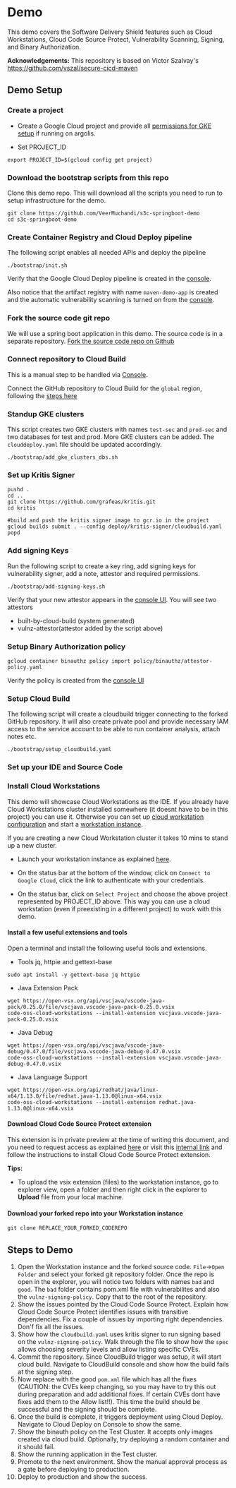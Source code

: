 # Demo

This demo covers the Software Delivery Shield features such as Cloud Workstations, Cloud Code Source Protect, Vulnerability Scanning, Signing, and Binary Authorization.

**Acknowledgements:** This repository is based on Victor Szalvay's https://github.com/vszal/secure-cicd-maven

## Demo Setup
### Create a project
* Create a Google Cloud project and provide all [permissions for GKE setup](https://raw.githubusercontent.com/slsa-demo/tkn-binauth/main/arg_k8s_perms.sh?token=GHSAT0AAAAAABPJH2IFVGFOEYWPGGN6IVFOY57FFAA) if running on argolis. 

* Set PROJECT_ID
```
export PROJECT_ID=$(gcloud config get project)
```

### Download the bootstrap scripts from this repo

Clone this demo repo. This will download all the scripts you need to run to setup infrastructure for the demo.

```
git clone https://github.com/VeerMuchandi/s3c-springboot-demo
cd s3c-springboot-demo
```

### Create Container Registry and Cloud Deploy pipeline
The following script enables all needed APIs and deploy the pipeline

```
./bootstrap/init.sh
```
Verify that the Google Cloud Deploy pipeline is created in the [console](https://console.cloud.google.com/deploy/delivery-pipelines).

Also notice that the artifact registry with name `maven-demo-app` is created and the automatic vulnerability scanning is turned on from the [console](https://console.cloud.google.com/artifacts).

### Fork the source code git repo
We will use a spring boot application in this demo. The source code is in a separate repository. [Fork the source code repo on Github](https://github.com/VeerMuchandi/sbcrudapp)



### Connect repository to Cloud Build 
This is a manual step to be handled via [Console](https://console.cloud.google.com/cloud-build). 

Connect the GitHub repository to Cloud Build for the `global` region, following the [steps here](https://cloud.google.com/build/docs/automating-builds/github/connect-repo-github)

### Standup GKE clusters

This script creates two GKE clusters with names `test-sec` and `prod-sec` and two databases for test and prod. More GKE clusters can be added. The `clouddeploy.yaml` file should be updated accordingly.

```
./bootstrap/add_gke_clusters_dbs.sh
```

### Set up Kritis Signer

```
pushd .
cd ..
git clone https://github.com/grafeas/kritis.git
cd kritis

#build and push the kritis signer image to gcr.io in the project
gcloud builds submit . --config deploy/kritis-signer/cloudbuild.yaml
popd
```

### Add signing Keys

Run the following script to create a key ring, add signing keys for vulnerability signer, add a note, attestor and required permissions.

```
./bootstrap/add-signing-keys.sh
```

Verify that your new attestor appears in the [console UI](https://console.cloud.google.com/security/binary-authorization/attestors). You will see two attestors

* built-by-cloud-build (system generated)
* vulnz-attestor(attestor added by the script above)

### Setup Binary Authorization policy

```
gcloud container binauthz policy import policy/binauthz/attestor-policy.yaml
```
Verify the policy is created from the [console UI](https://console.cloud.google.com/security/binary-authorization/policy)

### Setup Cloud Build

The following script will create a cloudbuild trigger connecting to the forked GitHub repository. It will also create private pool and provide necessary IAM access to the service account to be able to run container analysis, attach notes etc.

```
./bootstrap/setup_cloudbuild.yaml
```
### Set up your IDE and Source Code

### Install Cloud Workstations

This demo will showcase Cloud Workstations as the IDE. If you already have Cloud Workstations cluster installed somewhere (it doesnt have to be in this project) you can use it. Otherwise you can set up [cloud workstation configuration](https://cloud.google.com/workstations/docs/create-configuration) and start a [workstation instance](https://cloud.google.com/workstations/docs/create-workstation). 

If you are creating a new Cloud Workstation cluster it takes 10 mins to stand up a new cluster.

* Launch your workstation instance as explained [here](https://cloud.google.com/workstations/docs/create-workstation#launch_your_workstation).

* On the status bar at the bottom of the window, click on `Connect to Google Cloud`, click the link to authenticate with your credentials. 

* On the status bar, click on `Select Project` and choose the above project represented by PROJECT_ID above. This way you can use a cloud workstation (even if preexisting in a different project) to work with this demo.   

#### Install a few useful extensions and tools

Open a terminal and install the following useful tools and extensions.

* Tools jq, httpie and gettext-base
```
sudo apt install -y gettext-base jq httpie
```
* Java Extension Pack
```
wget https://open-vsx.org/api/vscjava/vscode-java-pack/0.25.0/file/vscjava.vscode-java-pack-0.25.0.vsix
code-oss-cloud-workstations --install-extension vscjava.vscode-java-pack-0.25.0.vsix
```
* Java Debug
```
wget https://open-vsx.org/api/vscjava/vscode-java-debug/0.47.0/file/vscjava.vscode-java-debug-0.47.0.vsix
code-oss-cloud-workstations --install-extension vscjava.vscode-java-debug-0.47.0.vsix
```
* Java Language Support
```
wget https://open-vsx.org/api/redhat/java/linux-x64/1.13.0/file/redhat.java-1.13.0@linux-x64.vsix
code-oss-cloud-workstations --install-extension redhat.java-1.13.0@linux-x64.vsix
```
#### Download Cloud Code Source Protect extension

This extension is in private preview at the time of writing this document, and you need to request access as explained [here](https://cloud.google.com/software-supply-chain-security/docs/safeguard-source#:~:text=Cloud%20Code%20source%20protect%20(Preview)&text=Cloud%20Code%20source%20protect%20gives,they%20work%20in%20their%20IDEs) or visit this [internal link](go/cc-s3c-ext) and follow the instructions to install Cloud Code Source Protect extension.

**Tips:** 
* To upload the vsix extension (files) to the workstation instance, go to explorer view, open a folder and then right click in the explorer to **Upload** file from your local machine.

#### Download your forked repo into your Workstation instance

```
git clone REPLACE_YOUR_FORKED_CODEREPO
```

## Steps to Demo

1. Open the Workstation instance and the forked source code.
`File`->`Open Folder` and select your forked git repository folder. Once the repo is open in the explorer, you will notice two folders with names `bad` and `good`. The `bad` folder contains pom.xml file with vulnerabilites and also the `vulnz-signing-policy`. Copy that to the root of the repository.
2. Show the issues pointed by the Cloud Code Source Protect. Explain how Cloud Code Source Protect identifies issues with transitive dependencies. Fix a couple of issues by importing right dependencies. Don'f fix all the issues.
3. Show how the `cloudbuild.yaml` uses kritis signer to run signing based on the `vulnz-signing-policy`. Walk through the file to show how the `spec` allows choosing severity levels and allow listing specific CVEs.
4. Commit the repository. Since CloudBuild trigger was setup, it will start cloud build. Navigate to CloudBuild console and show how the build fails at the signing step.
5. Now replace with the good `pom.xml` file which has all the fixes (CAUTION: the CVEs keep changing, so you may have to try this out during preparation and add additional fixes. If certain CVEs dont have fixes add them to the Allow list!!). This time the build should be successful and the signing should be complete. 
6. Once the build is complete, it triggers deployment using Cloud Deploy. Navigate to Cloud Deploy on Console to show the same.
7. Show the binauth policy on the Test Cluster. It accepts only images created via cloud build. Optionally, try deploying a random container and it should fail.
8. Show the running application in the Test cluster. 
9. Promote to the next environment. Show the manual approval process as a gate before deploying to production.
10. Deploy to production and show the success.













